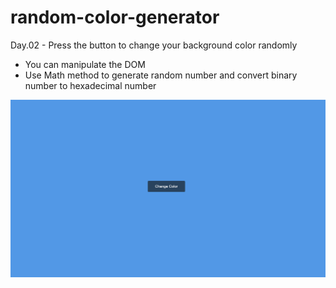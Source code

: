 # random-color-generator
Day.02 - Press the button to change your background color randomly

- You can manipulate the DOM
- Use Math method to generate random number and convert binary number to hexadecimal number

<img src ="./images/sample.png">